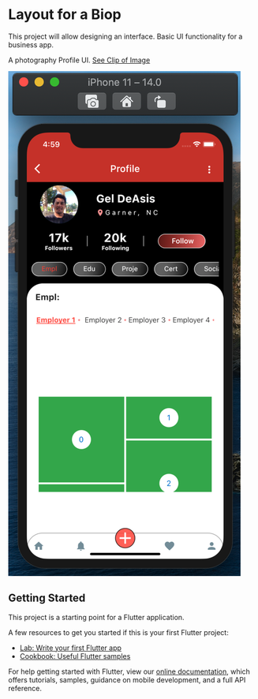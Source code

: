 # Layout for a Biop

This project will allow designing an interface.
Basic UI functionality for a business app.

A photography Profile UI. <a href="https://www.youtube.com/watch?v=2bLdhh-m5Us" target="_blank">See Clip of Image</a>

![alt text](https://raw.githubusercontent.com/IamGiel/flutter-portfolio-layout/master/assets/readmePreview.png)


## Getting Started

This project is a starting point for a Flutter application.

A few resources to get you started if this is your first Flutter project:

- [Lab: Write your first Flutter app](https://flutter.dev/docs/get-started/codelab)
- [Cookbook: Useful Flutter samples](https://flutter.dev/docs/cookbook)

For help getting started with Flutter, view our
[online documentation](https://flutter.dev/docs), which offers tutorials,
samples, guidance on mobile development, and a full API reference.


